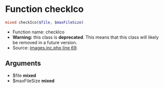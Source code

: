 Function checkIco
===========================





```php
mixed checkIco($file, $maxFileSize)
```

* Function name: checkIco
* **Warning:** this class is **deprecated**. This means that this class will likely be removed in a future version.
* Source: [images.inc.php line 69](https://github.com/PrestaShop/PrestaShop/blob/1.5.5.0/images.inc.php#L69).

Arguments
---------

* $file **mixed**
* $maxFileSize **mixed**

